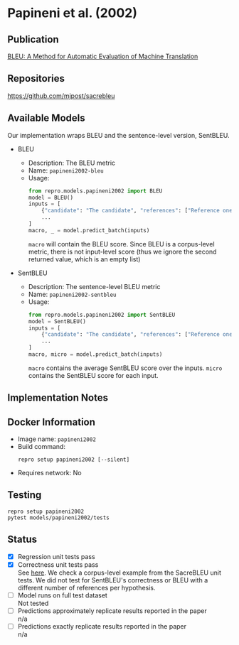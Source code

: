 # Papineni et al. (2002)

## Publication
[BLEU: A Method for Automatic Evaluation of Machine Translation](https://aclanthology.org/P02-1040/)

## Repositories
https://github.com/mjpost/sacrebleu

## Available Models
Our implementation wraps BLEU and the sentence-level version, SentBLEU.

- BLEU
  - Description: The BLEU metric
  - Name: `papineni2002-bleu`
  - Usage:
    ```python
    from repro.models.papineni2002 import BLEU
    model = BLEU()
    inputs = [
        {"candidate": "The candidate", "references": ["Reference one", "The second"]},
        ...
    ]
    macro, _ = model.predict_batch(inputs)
    ```
    `macro` will contain the BLEU score.
    Since BLEU is a corpus-level metric, there is not input-level score (thus we ignore the second returned value, which is an empty list)
    
- SentBLEU
  - Description: The sentence-level BLEU metric
  - Name: `papineni2002-sentbleu`
  - Usage:
    ```python
    from repro.models.papineni2002 import SentBLEU
    model = SentBLEU()
    inputs = [
        {"candidate": "The candidate", "references": ["Reference one", "The second"]},
        ...
    ]
    macro, micro = model.predict_batch(inputs)
    ```
    `macro` contains the average SentBLEU score over the inputs.
    `micro` contains the SentBLEU score for each input.
    
## Implementation Notes
    
## Docker Information
- Image name: `papineni2002`
- Build command:
  ```shell script
  repro setup papineni2002 [--silent]
  ```
- Requires network: No
  
## Testing
```shell script
repro setup papineni2002
pytest models/papineni2002/tests
```

## Status
- [x] Regression unit tests pass   
- [x] Correctness unit tests pass  
See [here](https://github.com/danieldeutsch/repro/actions/runs/1087885929).
We check a corpus-level example from the SacreBLEU unit tests.
We did not test for SentBLEU's correctness or BLEU with a different number of references per hypothesis.
- [ ] Model runs on full test dataset  
Not tested
- [ ] Predictions approximately replicate results reported in the paper  
n/a
- [ ] Predictions exactly replicate results reported in the paper  
n/a